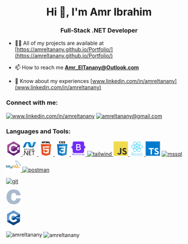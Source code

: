 <h1 align="center">Hi 👋, I'm Amr Ibrahim</h1>
<h3 align="center">Full-Stack .NET Developer</h3>

- 👨‍💻 All of my projects are available at [https://amreltanany.github.io/Portfolio/](https://amreltanany.github.io/Portfolio/)

- 📫 How to reach me **Amr_ElTanany@Outlook.com**

- 📄 Know about my experiences [www.linkedin.com/in/amreltanany](www.linkedin.com/in/amreltanany)

<h3 align="left">Connect with me:</h3>
<p align="left">
<a href="https://linkedin.com/in/www.linkedin.com/in/amreltanany" target="blank"><img align="center" src="https://raw.githubusercontent.com/rahuldkjain/github-profile-readme-generator/master/src/images/icons/Social/linked-in-alt.svg" alt="www.linkedin.com/in/amreltanany" height="30" width="40" /></a>
 <a href="https://tanany95175325@gmail.com" target="blank">
  <img align="center" src="https://cdn.jsdelivr.net/gh/devicons/devicon/icons/google/google-original.svg" alt="amreltanany@gmail.com" height="30" width="40"/>
</a>

</p>

<h3 align="left">Languages and Tools:</h3>
<p align="left">  
<a href="https://www.w3schools.com/cs/" target="_blank" rel="noreferrer"> 
<img src="https://raw.githubusercontent.com/devicons/devicon/master/icons/csharp/csharp-original.svg" alt="csharp" width="40" height="40"/> </a> 
 <a href="https://dotnet.microsoft.com/" target="_blank" rel="noreferrer"> 
<img src="https://raw.githubusercontent.com/devicons/devicon/master/icons/dot-net/dot-net-original-wordmark.svg" alt="dotnet" width="40" height="40"/> </a>
 <a href="https://www.w3.org/html/" target="_blank" rel="noreferrer"> <img src="https://raw.githubusercontent.com/devicons/devicon/master/icons/html5/html5-original-wordmark.svg" alt="html5" width="40" height="40"/> </a>
<a href="https://www.w3schools.com/css/" target="_blank" rel="noreferrer"> <img src="https://raw.githubusercontent.com/devicons/devicon/master/icons/css3/css3-original-wordmark.svg" alt="css3" width="40" height="40"/> </a> 
 <a href="https://getbootstrap.com" target="_blank" rel="noreferrer"> 
<img src="https://raw.githubusercontent.com/devicons/devicon/master/icons/bootstrap/bootstrap-plain-wordmark.svg" alt="bootstrap" width="40" height="40"/> </a> <a href="https://www.cprogramming.com/" target="_blank" rel="noreferrer"> 
<a href="https://tailwindcss.com/" target="_blank" rel="noreferrer"> <img src="https://www.vectorlogo.zone/logos/tailwindcss/tailwindcss-icon.svg" alt="tailwind" width="40" height="40"/> </a>  
 <a href="https://www.w3schools.com/cpp/" target="_blank" rel="noreferrer"> 
 <a href="https://developer.mozilla.org/en-US/docs/Web/JavaScript" target="_blank" rel="noreferrer"> <img src="https://raw.githubusercontent.com/devicons/devicon/master/icons/javascript/javascript-original.svg" alt="javascript" width="40" height="40"/> </a>
 <a href="https://reactjs.org/" target="_blank" rel="noreferrer"> 
 <img src="https://raw.githubusercontent.com/devicons/devicon/master/icons/react/react-original-wordmark.svg" alt="react" width="40" height="40"/> </a>
 <a href="https://www.typescriptlang.org/" target="_blank" rel="noreferrer"> 
<img src="https://raw.githubusercontent.com/devicons/devicon/master/icons/typescript/typescript-original.svg" alt="typescript" width="40" height="40"/></a>
  <a href="https://www.microsoft.com/en-us/sql-server" target="_blank" rel="noreferrer"> <img src="https://www.svgrepo.com/show/303229/microsoft-sql-server-logo.svg" alt="mssql" width="40" height="40"/> </a>
  <a href="https://www.mysql.com/" target="_blank" rel="noreferrer"> <img src="https://raw.githubusercontent.com/devicons/devicon/master/icons/mysql/mysql-original-wordmark.svg" alt="mysql" width="40" height="40"/> </a>
 <a href="https://postman.com" target="_blank" rel="noreferrer"> <img src="https://www.vectorlogo.zone/logos/getpostman/getpostman-icon.svg" alt="postman" width="40" height="40"/> </a> 
 
 <a href="https://git-scm.com/" target="_blank" rel="noreferrer"> <img src="https://www.vectorlogo.zone/logos/git-scm/git-scm-icon.svg" alt="git" width="40" height="40"/> </a> 
 
  <img src="https://raw.githubusercontent.com/devicons/devicon/master/icons/c/c-original.svg" alt="c" width="40" height="40"/> </a>
 


<img src="https://raw.githubusercontent.com/devicons/devicon/master/icons/cplusplus/cplusplus-original.svg" alt="cplusplus" width="40" height="40"/> </a>
</p>

<p><img align="left" src="https://github-readme-stats.vercel.app/api/top-langs?username=amreltanany&show_icons=true&locale=en&layout=compact" alt="amreltanany" /></p>

<p>&nbsp;<img align="center" src="https://github-readme-stats.vercel.app/api?username=amreltanany&show_icons=true&locale=en" alt="amreltanany" /></p>
